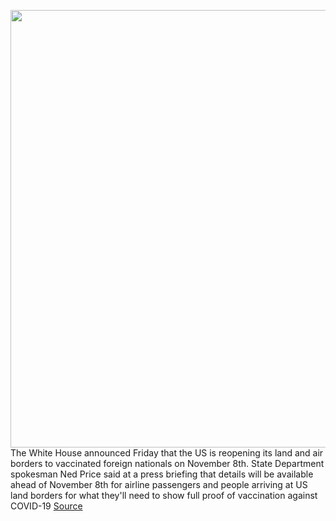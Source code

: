 <img src='https://cdn.vox-cdn.com/thumbor/rrQTNhvw6JvM6enu0yG-5XEAasY=/0x0:3600x2400/1200x800/filters:focal(1512x912:2088x1488)/cdn.vox-cdn.com/uploads/chorus_image/image/69999345/1234594574.0.jpg' width='700px' /><br/>
The White House announced Friday that the US is reopening its land and air borders to vaccinated foreign nationals on November 8th. State Department spokesman Ned Price said at a press briefing that details will be available ahead of November 8th for airline passengers and people arriving at US land borders for what they'll need to show full proof of vaccination against COVID-19
<a href='https://www.theverge.com/2021/10/15/22727979/us-date-reopen-borders-vaccine-foreign-visitors'> Source <a/>